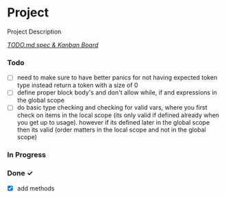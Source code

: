 # Project

Project Description

<em>[TODO.md spec & Kanban Board](https://bit.ly/3fCwKfM)</em>

### Todo

- [ ] need to make sure to have better panics for not having expected token type instead return a token with a size of 0  
- [ ] define proper block body's and don't allow while, if and expressions in the global scope  
- [ ] do basic type checking and checking for valid vars, where you first check on items in the local scope (its only valid if defined already when you get up to usage). however if its defined later in the global scope then its valid (order matters in the local scope and not in the global scope)  

### In Progress


### Done ✓

- [x] add methods  

